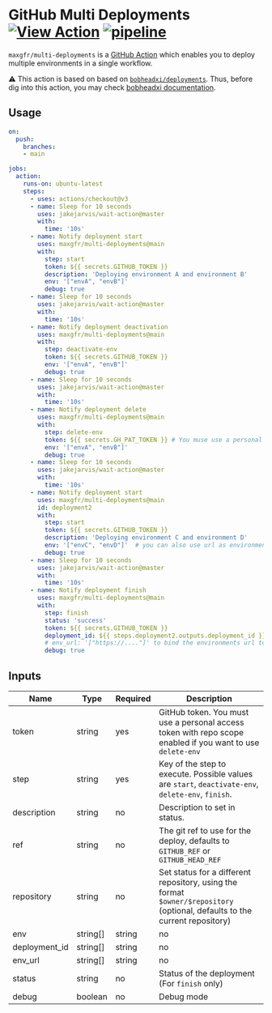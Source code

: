# GitHub Multi Deployments [![View Action](https://img.shields.io/badge/view-github%20action-yellow.svg)](https://github.com/marketplace/actions/github-multi-deployments) [![pipeline](https://img.shields.io/github/workflow/status/maxgfr/multi-deployments/build-test)](https://github.com/maxgfr/multi-deployments/actions/workflows/build.yaml)

`maxgfr/multi-deployments` is a [GitHub Action](https://github.com/features/actions) which enables you to deploy multiple environments in a single workflow.

:warning: This action is based on based on [`bobheadxi/deployments`](https://github.com/marketplace/actions/github-deployments). Thus, before dig into this action, you may check [bobheadxi documentation](https://github.com/bobheadxi/deployments).

## Usage

```yml
on:
  push:
    branches:
    - main

jobs:
  action:
    runs-on: ubuntu-latest
    steps:
      - uses: actions/checkout@v3
      - name: Sleep for 10 seconds
        uses: jakejarvis/wait-action@master
        with:
          time: '10s'
      - name: Notify deployment start
        uses: maxgfr/multi-deployments@main
        with:
          step: start
          token: ${{ secrets.GITHUB_TOKEN }}
          description: 'Deploying environment A and environment B'
          env: '["envA", "envB"]'
          debug: true
      - name: Sleep for 10 seconds
        uses: jakejarvis/wait-action@master
        with:
          time: '10s'
      - name: Notify deployment deactivation
        uses: maxgfr/multi-deployments@main
        with:
          step: deactivate-env
          token: ${{ secrets.GITHUB_TOKEN }}
          env: '["envA", "envB"]'
          debug: true
      - name: Sleep for 10 seconds
        uses: jakejarvis/wait-action@master
        with:
          time: '10s'
      - name: Notify deployment delete
        uses: maxgfr/multi-deployments@main
        with:
          step: delete-env
          token: ${{ secrets.GH_PAT_TOKEN }} # You muse use a personal access token with repo scope enabled
          env: '["envA", "envB"]'
          debug: true
      - name: Sleep for 10 seconds
        uses: jakejarvis/wait-action@master
        with:
          time: '10s'
      - name: Notify deployment start
        uses: maxgfr/multi-deployments@main
        id: deployment2
        with:
          step: start
          token: ${{ secrets.GITHUB_TOKEN }}
          description: 'Deploying environment C and environment D'
          env: '["envC", "envD"]'  # you can also use url as environment such as '["https://...."]'
          debug: true
      - name: Sleep for 10 seconds
        uses: jakejarvis/wait-action@master
        with:
          time: '10s'
      - name: Notify deployment finish
        uses: maxgfr/multi-deployments@main
        with:
          step: finish
          status: 'success'
          token: ${{ secrets.GITHUB_TOKEN }}
          deployment_id: ${{ steps.deployment2.outputs.deployment_id }}
          # env_url: '["https://...."]' to bind the environments url to the deployment ids
          debug: true
```

## Inputs

**Name**|**Type**|**Required**|**Description**
-----|-----|-----|-----
token|string|yes|GitHub token. You must use a personal access token with repo scope enabled if you want to use `delete-env`
step|string|yes|Key of the step to execute. Possible values are `start`, `deactivate-env`, `delete-env`, `finish`.
description|string|no|Description to set in status.
ref|string|no|The git ref to use for the deploy, defaults to `GITHUB_REF` or `GITHUB_HEAD_REF`
repository|string|no|Set status for a different repository, using the format `$owner/$repository` (optional, defaults to the current repository)
env|string[] | string|no|Name of deployments environment for Github. (Required for `start`, `deactivate-env` and `delete-env`)
deployment_id|string[] | string|no|Deployment(s) id(s) to update (if specified during `start`, the deployment will be updated instead of a new one created)
env_url|string[] | string|no|Environments url (For `finish` only)
status|string|no|Status of the deployment (For `finish` only)
debug|boolean|no|Debug mode
